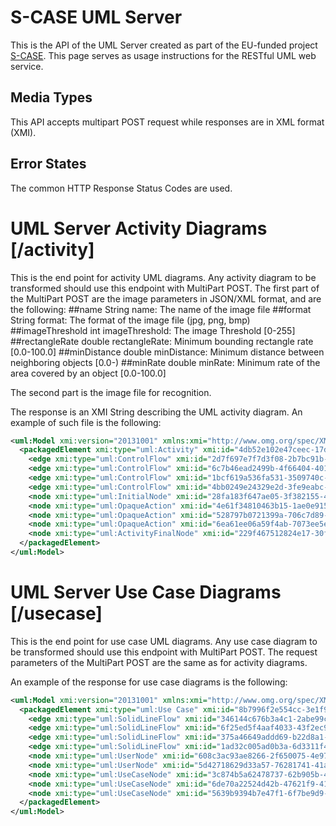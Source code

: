 # S-CASE UML Server
This is the API of the UML Server created as part of the EU-funded project [S-CASE](http://www.scasefp7.eu/).
This page serves as usage instructions for the RESTful UML web service.

## Media Types
This API accepts multipart POST request while responses are in XML format (XMI).

## Error States
The common HTTP Response Status Codes are used.

# UML Server Activity Diagrams [/activity]
This is the end point for activity UML diagrams. Any activity diagram to be transformed should use this endpoint with MultiPart POST.
The first part of the MultiPart POST are the image parameters in JSON/XML format, and are the following:
##name
String name: The name of the image file
##format
String format: The format of the image file (jpg, png, bmp)
##imageThreshold
int imageThreshold: The image Threshold [0-255]
##rectangleRate
double rectangleRate: Minimum bounding rectangle rate [0.0-100.0]
##minDistance
double minDistance: Minimum distance between neighboring objects [0.0-)
##minRate
double minRate: Minimum rate of the area covered by an object [0.0-100.0]

The second part is the image file for recognition.

The response is an XMI String describing the UML activity diagram. An example of such file is the following:

```xml
<uml:Model xmi:version="20131001" xmlns:xmi="http://www.omg.org/spec/XMI/20131001" xmlns:uml="http://www.eclipse.org/uml2/5.0.0/UML" xmi:id="117f8da6559fc542-1bff275a-4728-8aed-488f8228480e831b5fa68d10" name="model">
  <packagedElement xmi:type="uml:Activity" xmi:id="4db52e102e47ceec-17d183b5-46e9-ae96-2d778f0935cd788b605ff728" name="Activity" node="28fa183f647ae05-3f382155-4ba7-bf46-5f9a0b8f1f78f1b05c37b6cf 4e61f34810463b15-1ae0e915-4ae4-a32b-70f12a9d5f5e227241a58b03 528797b0721399a-706c7d89-4680-99fd-6a24cf84606c552b246f55b4 6ea61ee06a59f4ab-7073ee5e-48e3-b144-602db3494460cfce1467967e 229f467512824e17-30f87f94-4b3a-b655-29d745f9e576db120563fe7">
    <edge xmi:type="uml:ControlFlow" xmi:id="2d7f697e7f7d3f08-2b7bc91b-4079-a96b-278cd3e2336eddb132e32130" name="Select a to report" coordinates="(123,35) (121,98) (120,99) (117,95) (120,101) (123,101) (126,95) (124,99) (122,99) (123,35)" target="4e61f34810463b15-1ae0e915-4ae4-a32b-70f12a9d5f5e227241a58b03" source="28fa183f647ae05-3f382155-4ba7-bf46-5f9a0b8f1f78f1b05c37b6cf"/>
    <edge xmi:type="uml:ControlFlow" xmi:id="6c7b46ead2499b-4f66404-401b-840b-37f0763b36ffd8c9f6465fd" name="View from library Find the file and load" coordinates="(122,177) (124,219) (123,220) (120,216) (123,221) (126,221) (128,214) (126,219) (124,217) (124,192) (122,177)" target="528797b0721399a-706c7d89-4680-99fd-6a24cf84606c552b246f55b4" source="4e61f34810463b15-1ae0e915-4ae4-a32b-70f12a9d5f5e227241a58b03"/>
    <edge xmi:type="uml:ControlFlow" xmi:id="1bcf619a536fa531-3509740c-4697-9376-358c35042eae0d7c23db5b3a" name="the data report Load the at report" coordinates="(125,317) (123,334) (123,360) (121,363) (119,358) (121,365) (124,365) (127,360) (126,359) (125,363) (123,363) (125,317)" target="6ea61ee06a59f4ab-7073ee5e-48e3-b144-602db3494460cfce1467967e" source="528797b0721399a-706c7d89-4680-99fd-6a24cf84606c552b246f55b4"/>
    <edge xmi:type="uml:ControlFlow" xmi:id="4bb0249e24329e2d-3fe9eabc-4eea-b622-3f17a120224a6ae62773c727" name="Interactive report Viewer" coordinates="(120,461) (118,475) (118,497) (116,499) (114,494) (116,500) (120,500) (122,496) (119,500) (118,499) (120,461)" target="229f467512824e17-30f87f94-4b3a-b655-29d745f9e576db120563fe7" source="6ea61ee06a59f4ab-7073ee5e-48e3-b144-602db3494460cfce1467967e"/>
    <node xmi:type="uml:InitialNode" xmi:id="28fa183f647ae05-3f382155-4ba7-bf46-5f9a0b8f1f78f1b05c37b6cf" name="InitialNode" coordinates="(120,10) (115,14) (114,22) (118,27) (126,28) (131,24) (132,16) (128,11) (120,10)"  outgoing="4e61f34810463b15-1ae0e915-4ae4-a32b-70f12a9d5f5e227241a58b03"/>
    <node xmi:type="uml:OpaqueAction" xmi:id="4e61f34810463b15-1ae0e915-4ae4-a32b-70f12a9d5f5e227241a58b03" name="Select a to report View from library" coordinates="(19,112) (19,166) (22,170) (221,170) (224,166) (224,112) (221,108) (22,108) (19,112)" incoming="28fa183f647ae05-3f382155-4ba7-bf46-5f9a0b8f1f78f1b05c37b6cf" outgoing="528797b0721399a-706c7d89-4680-99fd-6a24cf84606c552b246f55b4"/>
    <node xmi:type="uml:OpaqueAction" xmi:id="528797b0721399a-706c7d89-4680-99fd-6a24cf84606c552b246f55b4" name="Find the file and load the data report" coordinates="(11,232) (11,306) (14,310) (237,310) (240,306) (240,232) (237,228) (14,228) (11,232)" incoming="4e61f34810463b15-1ae0e915-4ae4-a32b-70f12a9d5f5e227241a58b03" outgoing="6ea61ee06a59f4ab-7073ee5e-48e3-b144-602db3494460cfce1467967e"/>
    <node xmi:type="uml:OpaqueAction" xmi:id="6ea61ee06a59f4ab-7073ee5e-48e3-b144-602db3494460cfce1467967e" name="Load the at report Interactive report Viewer" coordinates="(11,376) (11,450) (14,454) (229,454) (232,450) (232,376) (229,372) (14,372) (11,376)" incoming="528797b0721399a-706c7d89-4680-99fd-6a24cf84606c552b246f55b4" outgoing="229f467512824e17-30f87f94-4b3a-b655-29d745f9e576db120563fe7"/>
    <node xmi:type="uml:ActivityFinalNode" xmi:id="229f467512824e17-30f87f94-4b3a-b655-29d745f9e576db120563fe7" name="ActivityFinalNode" coordinates="(112,508) (107,515) (108,524) (115,529) (124,528) (129,521) (128,512) (122,507) (112,508)" incoming="6ea61ee06a59f4ab-7073ee5e-48e3-b144-602db3494460cfce1467967e" />
  </packagedElement>
</uml:Model>
```

# UML Server Use Case Diagrams [/usecase]
This is the end point for use case UML diagrams. Any use case diagram to be transformed should use this endpoint with MultiPart POST.
The request parameters of the MultiPart POST are the same as for activity diagrams.

An example of the response for use case diagrams is the following:

```xml
<uml:Model xmi:version="20131001" xmlns:xmi="http://www.omg.org/spec/XMI/20131001" xmlns:uml="http://www.eclipse.org/uml2/5.0.0/UML" xmi:id="63aa4ef357cf3a7e-52ef3ae1-4a03-afca-83ffaae1fccbd736fda23e9" name="model">
  <packagedElement xmi:type="uml:Use Case" xmi:id="8b7996f2e554cc-3e1f937b-46f8-8e44-72a14b8a65039d1f7cb7a30d" name="Use Case" node="608c3ac93ae8266-2f650075-4e97-8c6b-2b6fbbff50e4b106534cbe99 5d42718629d33a57-76281741-41a3-8e9c-5d823dc947716b1035560f6c 3c874b5a62478737-62b905b-47a7-ad7d-5f1927f83bf7b85f7656c429 6de70a22524d42b-47621f9-4136-abc8-c79f93222360c07ba34acb 5639b9394b7e47f1-6f7be9d9-4886-b873-d3462a129c8682b7feaa4ef">
    <edge xmi:type="uml:SolidLineFlow" xmi:id="346144c676b3a4c1-2abe99c5-462c-b380-119577e544bc289e2645c0b2" name="CityA Resources sharing Sharing management" coordinates="(177,270) (243,329) (248,332) (182,273) (177,270) (177,270) (248,332)" target="5639b9394b7e47f1-6f7be9d9-4886-b873-d3462a129c8682b7feaa4ef" source="3c874b5a62478737-62b905b-47a7-ad7d-5f1927f83bf7b85f7656c429"/>
    <edge xmi:type="uml:SolidLineFlow" xmi:id="6f25ed5f4aaf4033-43f2ec90-4936-8467-1a1fb2392a711f44be78d0a" name="CityB Data sharing" coordinates="(381,270) (379,270) (317,332) (319,332) (381,270) (317,332) (381,270)" target="5639b9394b7e47f1-6f7be9d9-4886-b873-d3462a129c8682b7feaa4ef" source="6de70a22524d42b-47621f9-4136-abc8-c79f93222360c07ba34acb"/>
    <edge xmi:type="uml:SolidLineFlow" xmi:id="375a46649addd69-b22d8a1-499b-add6-146f33e05d13bfd634381277" name="" coordinates="(177,270) (243,329) (248,332) (182,273) (177,270) (177,270) (248,332)" target="3c874b5a62478737-62b905b-47a7-ad7d-5f1927f83bf7b85f7656c429" source="5639b9394b7e47f1-6f7be9d9-4886-b873-d3462a129c8682b7feaa4ef"/>
    <edge xmi:type="uml:SolidLineFlow" xmi:id="1ad32c005ad0b3a-6d3311f4-4ef6-95da-480e3dc94a757cfd2d463962" name="" coordinates="(381,270) (379,270) (317,332) (319,332) (381,270) (317,332) (381,270)" target="6de70a22524d42b-47621f9-4136-abc8-c79f93222360c07ba34acb" source="5639b9394b7e47f1-6f7be9d9-4886-b873-d3462a129c8682b7feaa4ef"/>
    <node xmi:type="uml:UserNode" xmi:id="608c3ac93ae8266-2f650075-4e97-8c6b-2b6fbbff50e4b106534cbe99" name="" coordinates="(130,12) (124,12) (120,16) (121,24) (127,27) (132,25) (134,22) (134,16) (130,12)" connectedSolid="" connectedDashed="" incomingSolid="" outgoingSolid="" incomingDashed="" outgoingDashed=""/>
    <node xmi:type="uml:UserNode" xmi:id="5d42718629d33a57-76281741-41a3-8e9c-5d823dc947716b1035560f6c" name="" coordinates="(341,12) (337,15) (336,21) (340,26) (344,27) (350,23) (351,17) (348,13) (341,12)" connectedSolid="" connectedDashed="" incomingSolid="" outgoingSolid="" incomingDashed="" outgoingDashed=""/>
    <node xmi:type="uml:UseCaseNode" xmi:id="3c874b5a62478737-62b905b-47a7-ad7d-5f1927f83bf7b85f7656c429" name="Resources sharing" coordinates="(11,235) (11,240) (16,245) (38,254) (69,260) (113,264) (170,264) (221,259) (257,250) (264,247) (272,240) (272,235) (267,230) (252,223) (221,216) (171,211) (112,211) (62,216) (31,223) (19,228) (11,235)" connectedSolid="5639b9394b7e47f1-6f7be9d9-4886-b873-d3462a129c8682b7feaa4ef" connectedDashed="" incomingSolid="" outgoingSolid="" incomingDashed="" outgoingDashed=""/>
    <node xmi:type="uml:UseCaseNode" xmi:id="6de70a22524d42b-47621f9-4136-abc8-c79f93222360c07ba34acb" name="Data sharing" coordinates="(323,235) (323,240) (325,244) (339,253) (358,259) (393,264) (432,264) (467,259) (481,255) (494,249) (500,244) (502,240) (502,235) (500,231) (486,222) (463,215) (432,211) (393,211) (362,215) (344,220) (331,226) (325,231) (323,235)" connectedSolid="5639b9394b7e47f1-6f7be9d9-4886-b873-d3462a129c8682b7feaa4ef" connectedDashed="" incomingSolid="" outgoingSolid="" incomingDashed="" outgoingDashed=""/>
    <node xmi:type="uml:UseCaseNode" xmi:id="5639b9394b7e47f1-6f7be9d9-4886-b873-d3462a129c8682b7feaa4ef" name="Sharing management" coordinates="(139,363) (139,368) (143,372) (162,380) (204,388) (253,392) (317,392) (366,388) (408,380) (422,375) (431,368) (431,363) (427,359) (408,351) (366,343) (318,339) (252,339) (204,343) (162,351) (146,357) (139,363)" connectedSolid="3c874b5a62478737-62b905b-47a7-ad7d-5f1927f83bf7b85f7656c429 6de70a22524d42b-47621f9-4136-abc8-c79f93222360c07ba34acb" connectedDashed="" incomingSolid="" outgoingSolid="" incomingDashed="" outgoingDashed=""/>
  </packagedElement>
</uml:Model>
```